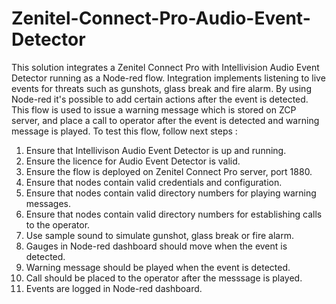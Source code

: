 # Zenitel-Connect-Pro-Audio-Event-Detector
This solution integrates a Zenitel Connect Pro with Intellivision Audio Event Detector running as a Node-red flow. Integration implements listening to live events for threats such as gunshots, glass break and fire alarm. By using Node-red it's possible to add certain actions after the event is detected. This flow is used to issue a warning message which is stored on ZCP server, and place a call to operator after the event is detected and warning message is played.
To test this flow, follow next steps : 
1. Ensure that Intellivison Audio Event Detector is up and running.
2. Ensure the licence for Audio Event Detector is valid.
3. Ensure the flow is deployed on Zenitel Connect Pro server, port 1880.
4. Ensure that nodes contain valid credentials and configuration.
5. Ensure that nodes contain valid directory numbers for playing warning messages.
6. Ensure that nodes contain valid directory numbers for establishing calls to the operator.
7. Use sample sound to simulate gunshot, glass break or fire alarm.
8. Gauges in Node-red dashboard should move when the event is detected.
9. Warning message should be played when the event is detected.
10. Call should be placed to the operator after the messsage is played.
11. Events are logged in Node-red dashboard.


